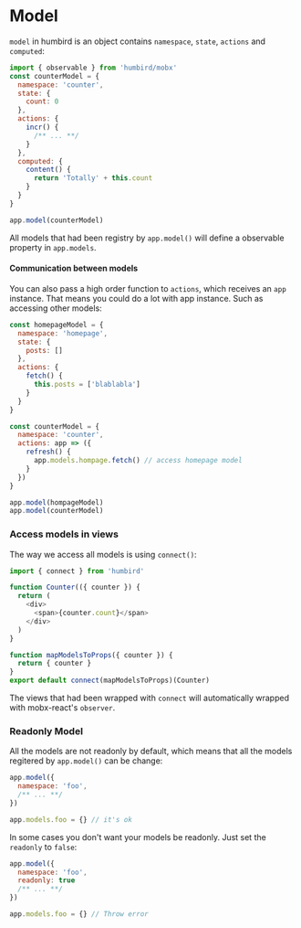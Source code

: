# Model

`model` in humbird is an object contains `namespace`, `state`, `actions` and `computed`:

```js
import { observable } from 'humbird/mobx'
const counterModel = {
  namespace: 'counter',
  state: {
    count: 0
  },
  actions: {
    incr() {
      /** ... **/
    }
  },
  computed: {
    content() {
      return 'Totally' + this.count
    }
  }
}

app.model(counterModel)
```

All models that had been registry by `app.model()` will define a observable property in `app.models`.

#### Communication between models

You can also pass a high order function to `actions`, which receives an `app` instance. That means you could do a lot with app instance. Such as accessing other models:

```js
const homepageModel = {
  namespace: 'homepage',
  state: {
    posts: []
  },
  actions: {
    fetch() {
      this.posts = ['blablabla']
    }
  }
}

const counterModel = {
  namespace: 'counter',
  actions: app => ({
    refresh() {
      app.models.hompage.fetch() // access homepage model
    }
  })
}

app.model(hompageModel)
app.model(counterModel)
```

### Access models in views

The way we access all models is using `connect()`:

```js
import { connect } from 'humbird'

function Counter(({ counter }) {
  return (
    <div>
      <span>{counter.count}</span>
    </div>
  )
}

function mapModelsToProps({ counter }) {
  return { counter }
}
export default connect(mapModelsToProps)(Counter)
```

The views that had been wrapped with `connect` will automatically wrapped with mobx-react's `observer`.

### Readonly Model

All the models are not readonly by default, which means that all the models regitered by `app.model()` can be change:

```js
app.model({
  namespace: 'foo',
  /** ... **/
})

app.models.foo = {} // it's ok
```

In some cases you don't want your models be readonly. Just set the `readonly` to `false`:

```js
app.model({
  namespace: 'foo',
  readonly: true
  /** ... **/
})

app.models.foo = {} // Throw error
```
